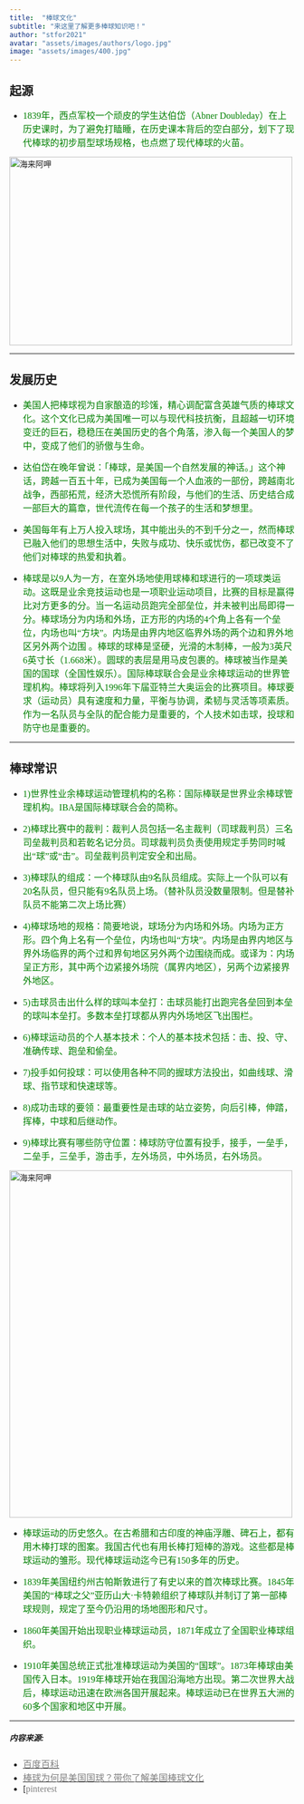 ```yaml
---
title:  "棒球文化"
subtitle: "来这里了解更多棒球知识吧！"
author: "stfor2021"
avatar: "assets/images/authors/logo.jpg"
image: "assets/images/400.jpg"
---
```


## 起源

* <font face="微软雅黑" color=green size=3>1839年，西点军校一个顽皮的学生达伯岱（Abner Doubleday）在上历史课时，为了避免打瞌睡，在历史课本背后的空白部分，划下了现代棒球的初步扇型球场规格，也点燃了现代棒球的火苗。</font> 

<img style="width:500px;height:333px" src="https://tva1.sinaimg.cn/large/e6c9d24ely1gojg67y558j20i20c1mxs.jpg" alt="海来阿呷" aligh=center />

*****

## 发展历史

* <font face="微软雅黑" color=green size=3>美国人把棒球视为自家酿造的珍馐，精心调配富含英雄气质的棒球文化。这个文化已成为美国唯一可以与现代科技抗衡，且超越一切环境变迁的巨石，稳稳压在美国历史的各个角落，渗入每一个美国人的梦中，变成了他们的骄傲与生命。</font>

* <font face="微软雅黑" color=green size=3>达伯岱在晚年曾说：「棒球，是美国一个自然发展的神话。」这个神话，跨越一百五十年，已成为美国每一个人血液的一部份，跨越南北战争，西部拓荒，经济大恐慌所有阶段，与他们的生活、历史结合成一部巨大的篇章，世代流传在每一个孩子的生活和梦想里。</font>

* <font face="微软雅黑" color=green size=3>美国每年有上万人投入球场，其中能出头的不到千分之一，然而棒球已融入他们的思想生活中，失败与成功、快乐或忧伤，都已改变不了他们对棒球的热爱和执着。</font>

* <font face="微软雅黑" color=green size=3>棒球是以9人为一方，在室外场地使用球棒和球进行的一项球类运动。这既是业余竞技运动也是一项职业运动项目，比赛的目标是赢得比对方更多的分。当一名运动员跑完全部垒位，并未被判出局即得一分。棒球场分为内场和外场，正方形的内场的4个角上各有一个垒位，内场也叫“方块”。内场是由界内地区临界外场的两个边和界外地区另外两个边围 。棒球的球棒是坚硬，光滑的木制棒，一般为3英尺6英寸长（1.668米）。圆球的表层是用马皮包裹的。棒球被当作是美国的国球（全国性娱乐）。国际棒球联合会是业余棒球运动的世界管理机构。棒球将列入1996年下届亚特兰大奥运会的比赛项目。棒球要求（运动员）具有速度和力量，平衡与协调，柔韧与灵活等项素质。作为一名队员与全队的配合能力是重要的，个人技术如击球，投球和防守也是重要的。</font>

*****

## 棒球常识

  
* <font face="微软雅黑" color=green size=3>1)世界性业余棒球运动管理机构的名称：国际棒联是世界业余棒球管理机构。IBA是国际棒球联合会的简称。</font>

* <font face="微软雅黑" color=green size=3>2)棒球比赛中的裁判：裁判人员包括一名主裁判（司球裁判员）三名司垒裁判员和若乾名记分员。司球裁判员负责使用规定手势同时喊出“球”或“击”。司垒裁判员判定安全和出局。</font>

* <font face="微软雅黑" color=green size=3>3)棒球队的组成：一个棒球队由9名队员组成。实际上一个队可以有20名队员，但只能有9名队员上场。（替补队员没数量限制。但是替补队员不能第二次上场比赛）</font>

* <font face="微软雅黑" color=green size=3>4)棒球场地的规格：简要地说，球场分为内场和外场。内场为正方形。四个角上名有一个垒位，内场也叫“方块”。内场是由界内地区与界外场临界的两个过和界旬地区另外两个边围绕而成。或译为：内场呈正方形，其中两个边紧接外场院（属界内地区），另两个边紧接界外地区。</font>

* <font face="微软雅黑" color=green size=3>5)击球员击出什么样的球叫本垒打：击球员能打出跑完各垒回到本垒的球叫本垒打。多数本垒打球都从界内外场地区飞出围栏。</font>

* <font face="微软雅黑" color=green size=3>6)棒球运动员的个人基本技术：个人的基本技术包括：击、投、守、准确传球、跑垒和偷垒。</font>

* <font face="微软雅黑" color=green size=3>7)投手如何投球：可以使用各种不同的握球方法投出，如曲线球、滑球、指节球和快速球等。</font>

* <font face="微软雅黑" color=green size=3>8)成功击球的要领：最重要性是击球的站立姿势，向后引棒，伸踏，挥棒，中球和后继动作。</font>

* <font face="微软雅黑" color=green size=3>9)棒球比赛有哪些防守位置：棒球防守位置有投手，接手，一垒手，二垒手，三垒手，游击手，左外场员，中外场员，右外场员。</font>

<img style="width:500px;height:613px" src="https://tva1.sinaimg.cn/large/e6c9d24ely1gojg6u5y4dj20ku0pk40b.jpg" alt="海来阿呷" aligh=center />

* <font face="微软雅黑" color=green size=3>棒球运动的历史悠久。在古希腊和古印度的神庙浮雕、碑石上，都有用木棒打球的图案。我国古代也有用长棒打短棒的游戏。这些都是棒球运动的雏形。现代棒球运动迄今已有150多年的历史。</font>

* <font face="微软雅黑" color=green size=3>1839年美国纽约州古帕斯敦进行了有史以来的首次棒球比赛。1845年美国的“棒球之父”亚历山大·卡特赖组织了棒球队并制订了第一部棒球规则，规定了至今仍沿用的场地图形和尺寸。</font>

* <font face="微软雅黑" color=green size=3>1860年美国开始出现职业棒球运动员，1871年成立了全国职业棒球组织。</font>

* <font face="微软雅黑" color=green size=3>1910年美国总统正式批准棒球运动为美国的“国球”。1873年棒球由美国传入日本。1919年棒球开始在我国沿海地方出现。第二次世界大战后，棒球运动迅速在欧洲各国开展起来。棒球运动已在世界五大洲的60多个国家和地区中开展。</font>

*****

##### 内容来源: 

* [<font face="微软雅黑" color=grey size=3>百度百科</font>](https://baike.baidu.com/item/%E6%A3%92%E7%90%83%E5%8F%91%E5%B1%95%E5%8F%B2/13020240?fr=aladdin)
* [<font face="微软雅黑" color=grey size=3>棒球为何是美国国球？带你了解美国棒球文化</font>](https://www.sohu.com/a/241513072_495652)
* [<font face="微软雅黑" color=grey size=3>pinterest</font>





